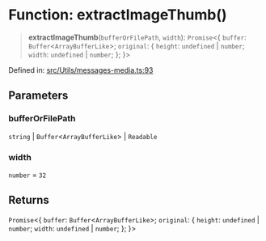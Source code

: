 # Function: extractImageThumb()

> **extractImageThumb**(`bufferOrFilePath`, `width`): `Promise`\<\{ `buffer`: `Buffer`\<`ArrayBufferLike`\>; `original`: \{ `height`: `undefined` \| `number`; `width`: `undefined` \| `number`; \}; \}\>

Defined in: [src/Utils/messages-media.ts:93](https://github.com/Fokusdotid/Baileys/blob/039f28db78950e3bac7c407f144ea390dcdf207d/src/Utils/messages-media.ts#L93)

## Parameters

### bufferOrFilePath

`string` | `Buffer`\<`ArrayBufferLike`\> | `Readable`

### width

`number` = `32`

## Returns

`Promise`\<\{ `buffer`: `Buffer`\<`ArrayBufferLike`\>; `original`: \{ `height`: `undefined` \| `number`; `width`: `undefined` \| `number`; \}; \}\>
